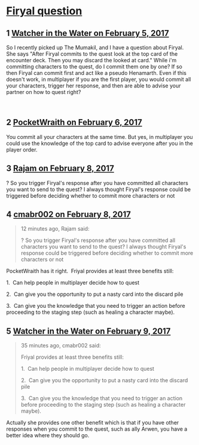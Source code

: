 # [Firyal question](https://community.fantasyflightgames.com/topic/241899-firyal-question/)

## 1 [Watcher in the Water on February 5, 2017](https://community.fantasyflightgames.com/topic/241899-firyal-question/?do=findComment&comment=2626683)

So I recently picked up The Mumakil, and I have a question about Firyal. She says "After Firyal commits to the quest look at the top card of the encounter deck. Then you may discard the looked at card." While i'm committing characters to the quest, do I commit them one by one? If so then Firyal can commit first and act like a pseudo Henamarth. Even if this doesn't work, in multiplayer if you are the first player, you would commit all your characters, trigger her response, and then are able to advise your partner on how to quest right?

 

## 2 [PocketWraith on February 6, 2017](https://community.fantasyflightgames.com/topic/241899-firyal-question/?do=findComment&comment=2627510)

You commit all your characters at the same time. But yes, in multiplayer you could use the knowledge of the top card to advise everyone after you in the player order.

## 3 [Rajam on February 8, 2017](https://community.fantasyflightgames.com/topic/241899-firyal-question/?do=findComment&comment=2631751)

? So you trigger Firyal's response after you have committed all characters you want to send to the quest? I always thought Firyal's response could be triggered before deciding whether to commit more characters or not

## 4 [cmabr002 on February 8, 2017](https://community.fantasyflightgames.com/topic/241899-firyal-question/?do=findComment&comment=2631769)

> 12 minutes ago, Rajam said:
> 
> ? So you trigger Firyal's response after you have committed all characters you want to send to the quest? I always thought Firyal's response could be triggered before deciding whether to commit more characters or not

PocketWraith has it right.  Friyal provides at least three benefits still:

1.  Can help people in multiplayer decide how to quest

2.  Can give you the opportunity to put a nasty card into the discard pile

3.  Can give you the knowledge that you need to trigger an action before proceeding to the staging step (such as healing a character maybe).

## 5 [Watcher in the Water on February 9, 2017](https://community.fantasyflightgames.com/topic/241899-firyal-question/?do=findComment&comment=2631846)

> 35 minutes ago, cmabr002 said:
> 
> Friyal provides at least three benefits still:
> 
> 1.  Can help people in multiplayer decide how to quest
> 
> 2.  Can give you the opportunity to put a nasty card into the discard pile
> 
> 3.  Can give you the knowledge that you need to trigger an action before proceeding to the staging step (such as healing a character maybe).

Actually she provides one other benefit which is that if you have other responses when you commit to the quest, such as ally Arwen, you have a better idea where they should go.

